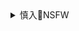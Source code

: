 <details><summary>慎入🔞NSFW</summary>

Not Safe For Work
![](https://upload.wikimedia.org/wikipedia/commons/thumb/d/d3/Biohazard_Symbol_Specification.png/210px-Biohazard_Symbol_Specification.png)

<details><summary><b>风险自理Use At Your Own Risk🈲</summary>

### Fellatrix (Patreon Open❤️)
@FellatrixArt

`pZMC65rA.jpg (345×345)`<br>
![](https://pbs.twimg.com/profile_images/1228816214601789441/pZMC65rA.jpg)

`1581893549 (1500×700)`<br>
![](https://pbs.twimg.com/profile_banners/1134740535652937733/1581893549)

2020年5月14日

`EX8j2QJVcAIDfpU (1628×1200)`<br>
![](https://pbs.twimg.com/media/EX8j2QJVcAIDfpU?format=jpg&name=orig)

`EX2w-61UcAAZy-X (909×1200)`<br>
![](https://pbs.twimg.com/media/EX2w-61UcAAZy-X?format=jpg&name=orig)

`EXwMC_oVAAkbLX2 (1676×1200)`<br>
![](https://pbs.twimg.com/media/EXwMC_oVAAkbLX2?format=jpg&name=orig)

`EXwMDAHVAAMt8Z3 (1676×1200)`<br>
![](https://pbs.twimg.com/media/EXwMDAHVAAMt8Z3?format=jpg&name=orig)

`EXrhJrNU4AAa7Ug (930×1200)`<br>
![](https://pbs.twimg.com/media/EXrhJrNU4AAa7Ug?format=jpg&name=orig)

`EXo6MQ3UwAAwe5x (1003×1200)`<br>
![](https://pbs.twimg.com/media/EXo6MQ3UwAAwe5x?format=jpg&name=orig)

2020年5月10

`EXimA2EXgAEMJ8E (905×1200)`<br>
![](https://pbs.twimg.com/media/EXimA2EXgAEMJ8E?format=jpg&name=orig)

`EXdPeq7UEAAHwur (1469×1200)`<br>
![](https://pbs.twimg.com/media/EXdPeq7UEAAHwur?format=jpg&name=orig)

`EXTw7tpUEAAi5FW (1449×1200)`<br>
![](https://pbs.twimg.com/media/EXTw7tpUEAAi5FW?format=jpg&name=orig)

2020年5月6

### こも🍓復活しました
@comonun

`EW09Td5VcAA7476 (1152×2048)`<br>
![](https://pbs.twimg.com/media/EW09Td5VcAA7476?format=jpg&name=orig)

`EXGl7h8UcAEhxE5 (750×1334)`<br>
![](https://pbs.twimg.com/media/EXGl7h8UcAEhxE5?format=jpg&name=orig)

`EXGl7axU8AIlJVM (750×1334)`<br>
![](https://pbs.twimg.com/media/EXGl7axU8AIlJVM?format=jpg&name=orig)

`EXGl7hSUcAEoGlL (750×1334)`<br>
![](https://pbs.twimg.com/media/EXGl7hSUcAEoGlL?format=jpg&name=orig)

`EXGl7hyU0AEXpcM (750×1334)`<br>
![](https://pbs.twimg.com/media/EXGl7hyU0AEXpcM?format=jpg&name=orig)

</details>
</details>
